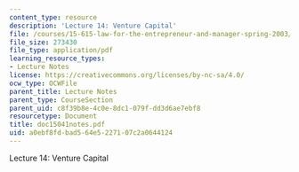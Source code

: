 ```yaml
---
content_type: resource
description: 'Lecture 14: Venture Capital'
file: /courses/15-615-law-for-the-entrepreneur-and-manager-spring-2003/a0ebf8fdbad564e5227107c2a0644124_doc15041notes.pdf
file_size: 273430
file_type: application/pdf
learning_resource_types:
- Lecture Notes
license: https://creativecommons.org/licenses/by-nc-sa/4.0/
ocw_type: OCWFile
parent_title: Lecture Notes
parent_type: CourseSection
parent_uid: c8f39b8e-4c0e-8dc1-079f-dd3d6ae7ebf8
resourcetype: Document
title: doc15041notes.pdf
uid: a0ebf8fd-bad5-64e5-2271-07c2a0644124
---
```

Lecture 14: Venture Capital